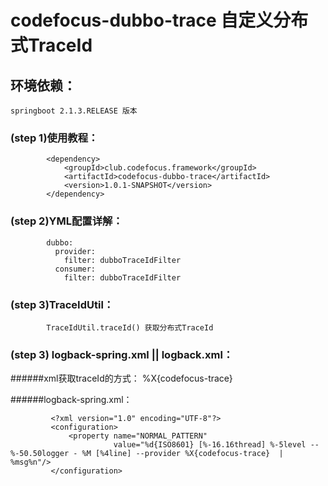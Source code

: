 # codefocus-dubbo-trace 自定义分布式TraceId

## 环境依赖：
    springboot 2.1.3.RELEASE 版本
    
### (step 1)使用教程：

            <dependency>
                <groupId>club.codefocus.framework</groupId>
                <artifactId>codefocus-dubbo-trace</artifactId>
                <version>1.0.1-SNAPSHOT</version>
            </dependency>
            
### (step 2)YML配置详解：
            dubbo:
              provider:
                filter: dubboTraceIdFilter
              consumer:
                filter: dubboTraceIdFilter
                
### (step 3)TraceIdUtil：
            TraceIdUtil.traceId() 获取分布式TraceId    
                            
### (step 3) logback-spring.xml || logback.xml：
            
  ######xml获取traceId的方式：
            %X{codefocus-trace}
             
  ######logback-spring.xml：    
  
             <?xml version="1.0" encoding="UTF-8"?>
             <configuration>
                 <property name="NORMAL_PATTERN"
                           value="%d{ISO8601} [%-16.16thread] %-5level -- %-50.50logger - %M [%4line] --provider %X{codefocus-trace}  | %msg%n"/>
             </configuration>
            